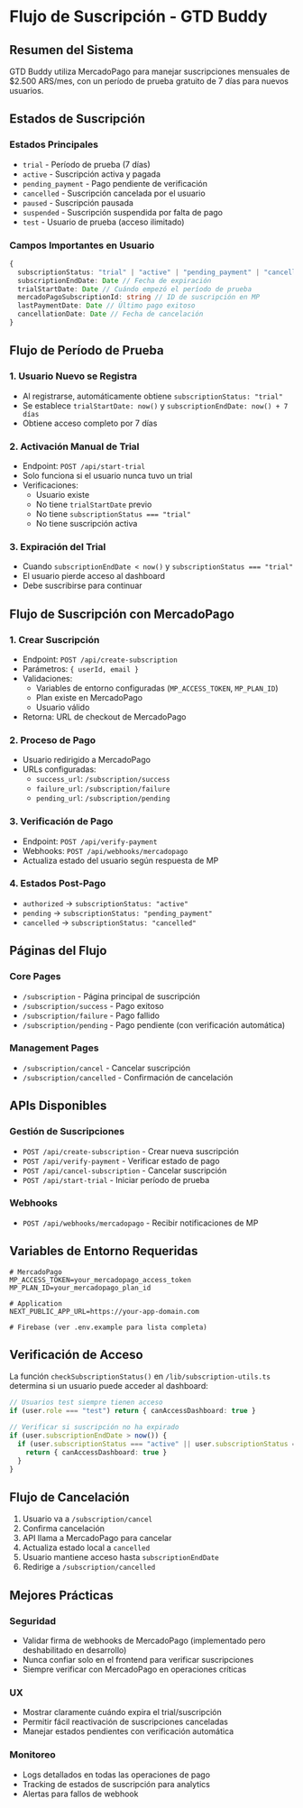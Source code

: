 # Flujo de Suscripción - GTD Buddy

## Resumen del Sistema

GTD Buddy utiliza MercadoPago para manejar suscripciones mensuales de $2.500 ARS/mes, con un período de prueba gratuito de 7 días para nuevos usuarios.

## Estados de Suscripción

### Estados Principales
- `trial` - Período de prueba (7 días)
- `active` - Suscripción activa y pagada
- `pending_payment` - Pago pendiente de verificación
- `cancelled` - Suscripción cancelada por el usuario
- `paused` - Suscripción pausada
- `suspended` - Suscripción suspendida por falta de pago
- `test` - Usuario de prueba (acceso ilimitado)

### Campos Importantes en Usuario
```typescript
{
  subscriptionStatus: "trial" | "active" | "pending_payment" | "cancelled" | "paused" | "suspended" | "test"
  subscriptionEndDate: Date // Fecha de expiración
  trialStartDate: Date // Cuándo empezó el período de prueba
  mercadoPagoSubscriptionId: string // ID de suscripción en MP
  lastPaymentDate: Date // Último pago exitoso
  cancellationDate: Date // Fecha de cancelación
}
```

## Flujo de Período de Prueba

### 1. Usuario Nuevo se Registra
- Al registrarse, automáticamente obtiene `subscriptionStatus: "trial"`
- Se establece `trialStartDate: now()` y `subscriptionEndDate: now() + 7 días`
- Obtiene acceso completo por 7 días

### 2. Activación Manual de Trial
- Endpoint: `POST /api/start-trial`
- Solo funciona si el usuario nunca tuvo un trial
- Verificaciones:
  - Usuario existe
  - No tiene `trialStartDate` previo
  - No tiene `subscriptionStatus === "trial"`
  - No tiene suscripción activa

### 3. Expiración del Trial
- Cuando `subscriptionEndDate < now()` y `subscriptionStatus === "trial"`
- El usuario pierde acceso al dashboard
- Debe suscribirse para continuar

## Flujo de Suscripción con MercadoPago

### 1. Crear Suscripción
- Endpoint: `POST /api/create-subscription`
- Parámetros: `{ userId, email }`
- Validaciones:
  - Variables de entorno configuradas (`MP_ACCESS_TOKEN`, `MP_PLAN_ID`)
  - Plan existe en MercadoPago
  - Usuario válido
- Retorna: URL de checkout de MercadoPago

### 2. Proceso de Pago
- Usuario redirigido a MercadoPago
- URLs configuradas:
  - `success_url`: `/subscription/success`
  - `failure_url`: `/subscription/failure` 
  - `pending_url`: `/subscription/pending`

### 3. Verificación de Pago
- Endpoint: `POST /api/verify-payment`
- Webhooks: `POST /api/webhooks/mercadopago`
- Actualiza estado del usuario según respuesta de MP

### 4. Estados Post-Pago
- `authorized` → `subscriptionStatus: "active"`
- `pending` → `subscriptionStatus: "pending_payment"`
- `cancelled` → `subscriptionStatus: "cancelled"`

## Páginas del Flujo

### Core Pages
- `/subscription` - Página principal de suscripción
- `/subscription/success` - Pago exitoso
- `/subscription/failure` - Pago fallido
- `/subscription/pending` - Pago pendiente (con verificación automática)

### Management Pages
- `/subscription/cancel` - Cancelar suscripción
- `/subscription/cancelled` - Confirmación de cancelación

## APIs Disponibles

### Gestión de Suscripciones
- `POST /api/create-subscription` - Crear nueva suscripción
- `POST /api/verify-payment` - Verificar estado de pago
- `POST /api/cancel-subscription` - Cancelar suscripción
- `POST /api/start-trial` - Iniciar período de prueba

### Webhooks
- `POST /api/webhooks/mercadopago` - Recibir notificaciones de MP

## Variables de Entorno Requeridas

```env
# MercadoPago
MP_ACCESS_TOKEN=your_mercadopago_access_token
MP_PLAN_ID=your_mercadopago_plan_id

# Application
NEXT_PUBLIC_APP_URL=https://your-app-domain.com

# Firebase (ver .env.example para lista completa)
```

## Verificación de Acceso

La función `checkSubscriptionStatus()` en `/lib/subscription-utils.ts` determina si un usuario puede acceder al dashboard:

```typescript
// Usuarios test siempre tienen acceso
if (user.role === "test") return { canAccessDashboard: true }

// Verificar si suscripción no ha expirado
if (user.subscriptionEndDate > now()) {
  if (user.subscriptionStatus === "active" || user.subscriptionStatus === "trial") {
    return { canAccessDashboard: true }
  }
}
```

## Flujo de Cancelación

1. Usuario va a `/subscription/cancel`
2. Confirma cancelación
3. API llama a MercadoPago para cancelar
4. Actualiza estado local a `cancelled`
5. Usuario mantiene acceso hasta `subscriptionEndDate`
6. Redirige a `/subscription/cancelled`

## Mejores Prácticas

### Seguridad
- Validar firma de webhooks de MercadoPago (implementado pero deshabilitado en desarrollo)
- Nunca confiar solo en el frontend para verificar suscripciones
- Siempre verificar con MercadoPago en operaciones críticas

### UX
- Mostrar claramente cuándo expira el trial/suscripción
- Permitir fácil reactivación de suscripciones canceladas
- Manejar estados pendientes con verificación automática

### Monitoreo
- Logs detallados en todas las operaciones de pago
- Tracking de estados de suscripción para analytics
- Alertas para fallos de webhook